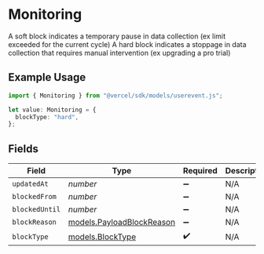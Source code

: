 # Monitoring

A soft block indicates a temporary pause in data collection (ex limit exceeded for the current cycle) A hard block indicates a stoppage in data collection that requires manual intervention (ex upgrading a pro trial)

## Example Usage

```typescript
import { Monitoring } from "@vercel/sdk/models/userevent.js";

let value: Monitoring = {
  blockType: "hard",
};
```

## Fields

| Field                                                        | Type                                                         | Required                                                     | Description                                                  |
| ------------------------------------------------------------ | ------------------------------------------------------------ | ------------------------------------------------------------ | ------------------------------------------------------------ |
| `updatedAt`                                                  | *number*                                                     | :heavy_minus_sign:                                           | N/A                                                          |
| `blockedFrom`                                                | *number*                                                     | :heavy_minus_sign:                                           | N/A                                                          |
| `blockedUntil`                                               | *number*                                                     | :heavy_minus_sign:                                           | N/A                                                          |
| `blockReason`                                                | [models.PayloadBlockReason](../models/payloadblockreason.md) | :heavy_minus_sign:                                           | N/A                                                          |
| `blockType`                                                  | [models.BlockType](../models/blocktype.md)                   | :heavy_check_mark:                                           | N/A                                                          |